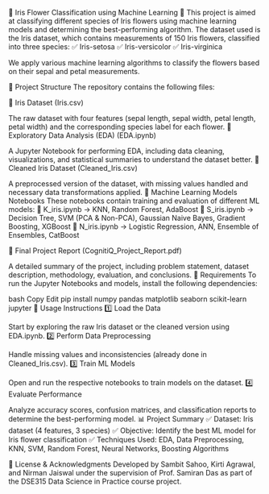 🌸 Iris Flower Classification using Machine Learning 🌿
This project is aimed at classifying different species of Iris flowers using machine learning models and determining the best-performing algorithm. The dataset used is the Iris dataset, which contains measurements of 150 Iris flowers, classified into three species:
✅ Iris-setosa
✅ Iris-versicolor
✅ Iris-virginica

We apply various machine learning algorithms to classify the flowers based on their sepal and petal measurements.

📂 Project Structure
The repository contains the following files:

📌 Iris Dataset (Iris.csv)

The raw dataset with four features (sepal length, sepal width, petal length, petal width) and the corresponding species label for each flower.
📌 Exploratory Data Analysis (EDA) (EDA.ipynb)

A Jupyter Notebook for performing EDA, including data cleaning, visualizations, and statistical summaries to understand the dataset better.
📌 Cleaned Iris Dataset (Cleaned_Iris.csv)

A preprocessed version of the dataset, with missing values handled and necessary data transformations applied.
📌 Machine Learning Models Notebooks
These notebooks contain training and evaluation of different ML models:
🔹 K_iris.ipynb → KNN, Random Forest, AdaBoost
🔹 S_iris.ipynb → Decision Tree, SVM (PCA & Non-PCA), Gaussian Naive Bayes, Gradient Boosting, XGBoost
🔹 N_iris.ipynb → Logistic Regression, ANN, Ensemble of Ensembles, CatBoost

📌 Final Project Report (CognitiQ_Project_Report.pdf)

A detailed summary of the project, including problem statement, dataset description, methodology, evaluation, and conclusions.
🔧 Requirements
To run the Jupyter Notebooks and models, install the following dependencies:

bash
Copy
Edit
pip install numpy pandas matplotlib seaborn scikit-learn jupyter
🚀 Usage Instructions
1️⃣ Load the Data

Start by exploring the raw Iris dataset or the cleaned version using EDA.ipynb.
2️⃣ Perform Data Preprocessing

Handle missing values and inconsistencies (already done in Cleaned_Iris.csv).
3️⃣ Train ML Models

Open and run the respective notebooks to train models on the dataset.
4️⃣ Evaluate Performance

Analyze accuracy scores, confusion matrices, and classification reports to determine the best-performing model.
📊 Project Summary
✅ Dataset: Iris dataset (4 features, 3 species)
✅ Objective: Identify the best ML model for Iris flower classification
✅ Techniques Used: EDA, Data Preprocessing, KNN, SVM, Random Forest, Neural Networks, Boosting Algorithms

📜 License & Acknowledgments
Developed by Sambit Sahoo, Kirti Agrawal, and Nirman Jaiswal under the supervision of Prof. Samiran Das as part of the DSE315 Data Science in Practice course project.
